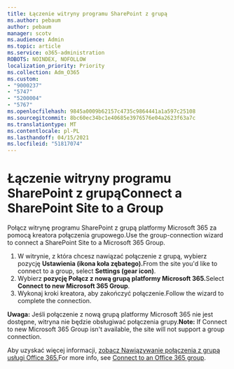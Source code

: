 ```yaml
---
title: Łączenie witryny programu SharePoint z grupą
ms.author: pebaum
author: pebaum
manager: scotv
ms.audience: Admin
ms.topic: article
ms.service: o365-administration
ROBOTS: NOINDEX, NOFOLLOW
localization_priority: Priority
ms.collection: Adm_O365
ms.custom:
- "9000237"
- "5747"
- "5200004"
- "5767"
ms.openlocfilehash: 9845a0009b62157c4735c9864441a1a597c25108
ms.sourcegitcommit: 8bc60ec34bc1e40685e3976576e04a2623f63a7c
ms.translationtype: MT
ms.contentlocale: pl-PL
ms.lasthandoff: 04/15/2021
ms.locfileid: "51817074"
---
```

# <a name="connect-a-sharepoint-site-to-a-group"></a><span data-ttu-id="36d10-102">Łączenie witryny programu SharePoint z grupą</span><span class="sxs-lookup"><span data-stu-id="36d10-102">Connect a SharePoint Site to a Group</span></span>

<span data-ttu-id="36d10-103">Połącz witrynę programu SharePoint z grupą platformy Microsoft 365 za pomocą kreatora połączenia grupowego.</span><span class="sxs-lookup"><span data-stu-id="36d10-103">Use the group-connection wizard to connect a SharePoint Site to a Microsoft 365 Group.</span></span>

1. <span data-ttu-id="36d10-104">W witrynie, z która chcesz nawiązać połączenie z grupą, wybierz pozycję **Ustawienia (ikona koła zębatego).**</span><span class="sxs-lookup"><span data-stu-id="36d10-104">From the site you'd like to connect to a group, select  **Settings (gear icon)**.</span></span>
2. <span data-ttu-id="36d10-105">Wybierz **pozycję Połącz z nową grupą platformy Microsoft 365.**</span><span class="sxs-lookup"><span data-stu-id="36d10-105">Select  **Connect to new Microsoft 365 Group**.</span></span>
3. <span data-ttu-id="36d10-106">Wykonaj kroki kreatora, aby zakończyć połączenie.</span><span class="sxs-lookup"><span data-stu-id="36d10-106">Follow the wizard to complete the connection.</span></span>

<span data-ttu-id="36d10-107">**Uwaga:**  Jeśli połączenie z nową grupą platformy Microsoft 365 nie jest dostępne, witryna nie będzie obsługiwać połączenia grupy.</span><span class="sxs-lookup"><span data-stu-id="36d10-107">**Note:**  If Connect to new Microsoft 365 Group isn't available, the site will not support a group connection.</span></span>

<span data-ttu-id="36d10-108">Aby uzyskać więcej informacji, [zobacz Nawiązywanie połączenia z grupą usługi Office 365.](https://docs.microsoft.com/sharepoint/dev/transform/modernize-connect-to-office365-group)</span><span class="sxs-lookup"><span data-stu-id="36d10-108">For more info, see  [Connect to an Office 365 group](https://docs.microsoft.com/sharepoint/dev/transform/modernize-connect-to-office365-group).</span></span>